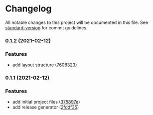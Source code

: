 # Changelog

All notable changes to this project will be documented in this file. See [standard-version](https://github.com/conventional-changelog/standard-version) for commit guidelines.

### [0.1.2](https://github.com/guidroid/awesome.md/compare/v0.1.1...v0.1.2) (2021-02-12)


### Features

* add layout structure ([7608323](https://github.com/guidroid/awesome.md/commit/7608323f17a248d628d4ddaf9e523d3c0be05fd1))

### 0.1.1 (2021-02-12)


### Features

* add initial project files ([375897e](https://github.com/guidroid/awesome.md/commit/375897e253c6f6d611d0f88c5776cc27db4fd289))
* add release generator ([2fddf35](https://github.com/guidroid/awesome.md/commit/2fddf35ca12e2c8b4e9e57043c10de29128bbb4f))
